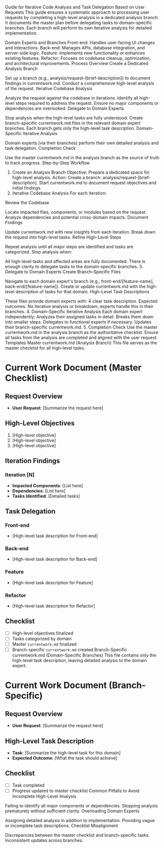 Guide for Iterative Code Analysis and Task Delegation Based on User Requests
This guide ensures a systematic approach to processing user requests by completing a high-level analysis in a dedicated analysis branch. It documents the master plan before delegating tasks to domain-specific branches. Each branch will perform its own iterative analysis for detailed implementation.

Domain Experts and Branches
Front-end: Handles user-facing UI changes and interactions.
Back-end: Manages APIs, database integration, and server-side logic.
Feature: Implements new functionality or enhances existing features.
Refactor: Focuses on codebase cleanup, optimization, and architectural improvements.
Process Overview
Create a Dedicated Analysis Branch

Set up a branch (e.g., analysis/request-[brief-description]) to document findings in currentwork.md.
Conduct a comprehensive high-level analysis of the request.
Iterative Codebase Analysis

Analyze the request against the codebase in iterations.
Identify all high-level steps required to address the request.
Ensure no major components or dependencies are overlooked.
Delegate to Domain Experts

Stop analysis when the high-level tasks are fully understood.
Create branch-specific currentwork.md files in the relevant domain expert branches.
Each branch gets only the high-level task description.
Domain-Specific Iterative Analysis

Domain experts (via their branches) perform their own detailed analysis and task delegation.
Completion Check

Use the master currentwork.md in the analysis branch as the source of truth to track progress.
Step-by-Step Workflow
1. Create an Analysis Branch
Objective: Prepare a dedicated space for high-level analysis.
Action:
Create a branch: analysis/request-[brief-description].
Start currentwork.md to document request objectives and initial findings.
2. Iterative Codebase Analysis
For each iteration:

Review the Codebase

Locate impacted files, components, or modules based on the request.
Analyze dependencies and potential cross-domain impacts.
Document Findings

Update currentwork.md with new insights from each iteration.
Break down the request into high-level tasks.
Refine High-Level Steps

Repeat analysis until all major steps are identified and tasks are categorized.
Stop analysis when:

All high-level tasks and affected areas are fully documented.
There is enough clarity to delegate tasks to the domain-specific branches.
3. Delegate to Domain Experts
Create Branch-Specific Files

Navigate to each domain expert's branch (e.g., front-end/[feature-name], back-end/[feature-name]).
Create or update currentwork.md with the high-level description of tasks for that domain.
High-Level Task Descriptions

These files provide domain experts with:
A clear task description.
Expected outcomes.
No iterative analysis or breakdown; experts handle this in their branches.
4. Domain-Specific Iterative Analysis
Each domain expert independently:
Analyzes their assigned tasks in detail.
Breaks them down into smaller steps.
Delegates to functional experts if necessary.
Updates their branch-specific currentwork.md.
5. Completion Check
Use the master currentwork.md in the analysis branch as the authoritative checklist.
Ensure all tasks from the analysis are completed and aligned with the user request.
Templates
Master currentwork.md (Analysis Branch)
This file serves as the master checklist for all high-level tasks.

# Current Work Document (Master Checklist)

## Request Overview
- **User Request**: [Summarize the request here]

## High-Level Objectives
1. [High-level objective]
2. [High-level objective]
3. [High-level objective]

## Iteration Findings
### Iteration [N]
- **Impacted Components**: [List here]
- **Dependencies**: [List here]
- **Tasks Identified**: [Detailed tasks]

## Task Delegation
### Front-end
- [High-level task description for Front-end]

### Back-end
- [High-level task description for Back-end]

### Feature
- [High-level task description for Feature]

### Refactor
- [High-level task description for Refactor]

## Checklist
- [ ] High-level objectives finalized
- [ ] Tasks categorized by domain
- [ ] Master `currentwork.md` finalized
- [ ] Branch-specific `currentwork.md` created
Branch-Specific currentwork.md (Domain-Specific Branches)
This file contains only the high-level task description, leaving detailed analysis to the domain expert.

# Current Work Document (Branch-Specific)

## Request Overview
- **User Request**: [Summarize the request here]

## High-Level Task Description
- **Task**: [Summarize the high-level task for this domain]
- **Expected Outcome**: [What the task should achieve]

## Checklist
- [ ] Task completed
- [ ] Progress updated to master checklist
Common Pitfalls to Avoid
Incomplete High-Level Analysis

Failing to identify all major components or dependencies.
Stopping analysis prematurely without sufficient clarity.
Overloading Domain Experts

Assigning detailed analysis in addition to implementation.
Providing vague or incomplete task descriptions.
Checklist Misalignment

Discrepancies between the master checklist and branch-specific tasks.
Inconsistent updates across branches.

